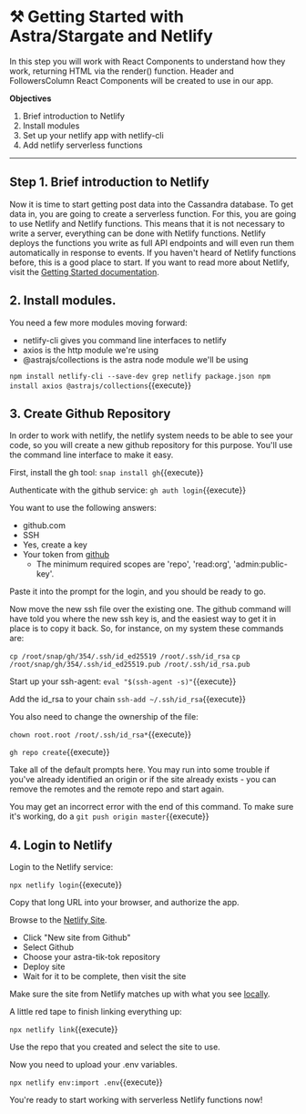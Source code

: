 # ⚒️ Getting Started with Astra/Stargate and Netlify

In this step you will work with React Components to understand how they work, returning HTML via the render() function.  Header and FollowersColumn React Components will be created to use in our app.

**Objectives**
1. Brief introduction to Netlify
2. Install modules
3. Set up your netlify app with netlify-cli
4. Add netlify serverless functions


---

## Step 1. Brief introduction to Netlify

Now it is time to start getting post data into the Cassandra database. To get data in, you are going to create a serverless function. For this, you are going to use Netlify and Netlify functions. This means that it is not necessary to write a server, everything can be done with Netlify functions. Netlify deploys the functions you write as full API endpoints and will even run them automatically in response to events. If you haven't heard of Netlify functions before, this is a good place to start.  If you want to read more about Netlify, visit the [Getting Started documentation](https://docs.netlify.com/cli/get-started/).

## 2. Install modules.

You need a few more modules moving forward:
* netlify-cli gives you command line interfaces to netlify
* axios is the http module we're using
* @astrajs/collections is the astra node module we'll be using

`npm install netlify-cli --save-dev
grep netlify package.json
npm install axios @astrajs/collections`{{execute}}

## 3. Create Github Repository

In order to work with netlify, the netlify system needs to be able to see your code, so you will create a new github repository for this purpose.  You'll use the command line interface to make it easy.

First, install the gh tool:
`snap install gh`{{execute}}

Authenticate with the github service:
`gh auth login`{{execute}}

You want to use the following answers:
* github.com
* SSH
* Yes, create a key
* Your token from [github](https://github.com/settings/tokens)
  * The minimum required scopes are 'repo', 'read:org', 'admin:public-key'.

Paste it into the prompt for the login, and you should be ready to go.

Now move the new ssh file over the existing one.  The github command will have told you where the new ssh key is, and the easiest way to get it in place is to copy it back.  So, for instance, on my system these commands are:

`cp /root/snap/gh/354/.ssh/id_ed25519 /root/.ssh/id_rsa`
`cp /root/snap/gh/354/.ssh/id_ed25519.pub /root/.ssh/id_rsa.pub`

Start up your ssh-agent:
`eval "$(ssh-agent -s)"`{{execute}}

Add the id_rsa to your chain
`ssh-add ~/.ssh/id_rsa`{{execute}}

You also need to change the ownership of the file:

`chown root.root /root/.ssh/id_rsa*`{{execute}}

`gh repo create`{{execute}}

Take all of the default prompts here.  You may run into some trouble if you've already identified an origin or if the site already exists - you can remove the remotes and the remote repo and start again.

You may get an incorrect error with the end of this command.  To make sure it's working, do a `git push origin master`{{execute}}

## 4. Login to Netlify

Login to the Netlify service:

`npx netlify login`{{execute}}

Copy that long URL into your browser, and authorize the app.

Browse to the [Netlify Site](https://netlify.com).

* Click "New site from Github"
* Select Github
* Choose your astra-tik-tok repository
* Deploy site
* Wait for it to be complete, then visit the site

Make sure the site from Netlify matches up with what you see <a href="https://[[HOST_SUBDOMAIN]]-3000-[[KATACODA_HOST]].environments.katacoda.com/">locally</a>.  

A little red tape to finish linking everything up:

`npx netlify link`{{execute}}

Use the repo that you created and select the site to use.

Now you need to upload your .env variables.

`npx netlify env:import .env`{{execute}}

You're ready to start working with serverless Netlify functions now!






